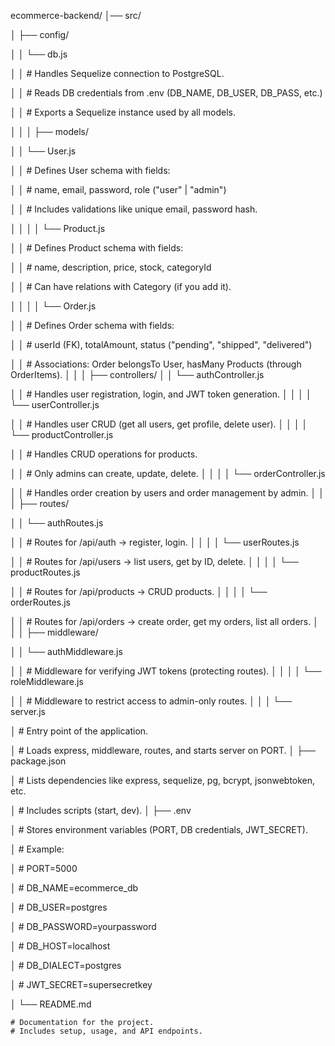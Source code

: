 ecommerce-backend/
│── src/

│   ├── config/

│   │   └── db.js

│   │        # Handles Sequelize connection to PostgreSQL.

│   │        # Reads DB credentials from .env (DB_NAME, DB_USER, DB_PASS, etc.)

│   │        # Exports a Sequelize instance used by all models.


│   │
│   ├── models/

│   │   └── User.js

│   │        # Defines User schema with fields:

│   │        # name, email, password, role ("user" | "admin")

│   │        # Includes validations like unique email, password hash.

│   │
│   │   └── Product.js

│   │        # Defines Product schema with fields:

│   │        # name, description, price, stock, categoryId

│   │        # Can have relations with Category (if you add it).

│   │
│   │   └── Order.js

│   │        # Defines Order schema with fields:

│   │        # userId (FK), totalAmount, status ("pending", "shipped", "delivered")

│   │        # Associations: Order belongsTo User, hasMany Products (through OrderItems).
│   │
│   ├── controllers/
│   │   └── authController.js

│   │        # Handles user registration, login, and JWT token generation.
│   │
│   │   └── userController.js

│   │        # Handles user CRUD (get all users, get profile, delete user).
│   │
│   │   └── productController.js

│   │        # Handles CRUD operations for products.

│   │        # Only admins can create, update, delete.
│   │
│   │   └── orderController.js

│   │        # Handles order creation by users and order management by admin.
│   │
│   ├── routes/

│   │   └── authRoutes.js

│   │        # Routes for /api/auth → register, login.
│   │
│   │   └── userRoutes.js

│   │        # Routes for /api/users → list users, get by ID, delete.
│   │
│   │   └── productRoutes.js

│   │        # Routes for /api/products → CRUD products.
│   │
│   │   └── orderRoutes.js

│   │        # Routes for /api/orders → create order, get my orders, list all orders.
│   │
│   ├── middleware/

│   │   └── authMiddleware.js

│   │        # Middleware for verifying JWT tokens (protecting routes).
│   │
│   │   └── roleMiddleware.js

│   │        # Middleware to restrict access to admin-only routes.
│   │
│   └── server.js

│        # Entry point of the application.

│        # Loads express, middleware, routes, and starts server on PORT.
│
├── package.json

│   # Lists dependencies like express, sequelize, pg, bcrypt, jsonwebtoken, etc.

│   # Includes scripts (start, dev).
│
├── .env

│   # Stores environment variables (PORT, DB credentials, JWT_SECRET).

│   # Example:

│   # PORT=5000

│   # DB_NAME=ecommerce_db

│   # DB_USER=postgres

│   # DB_PASSWORD=yourpassword

│   # DB_HOST=localhost

│   # DB_DIALECT=postgres

│   # JWT_SECRET=supersecretkey

│
└── README.md

    # Documentation for the project.
    # Includes setup, usage, and API endpoints.
